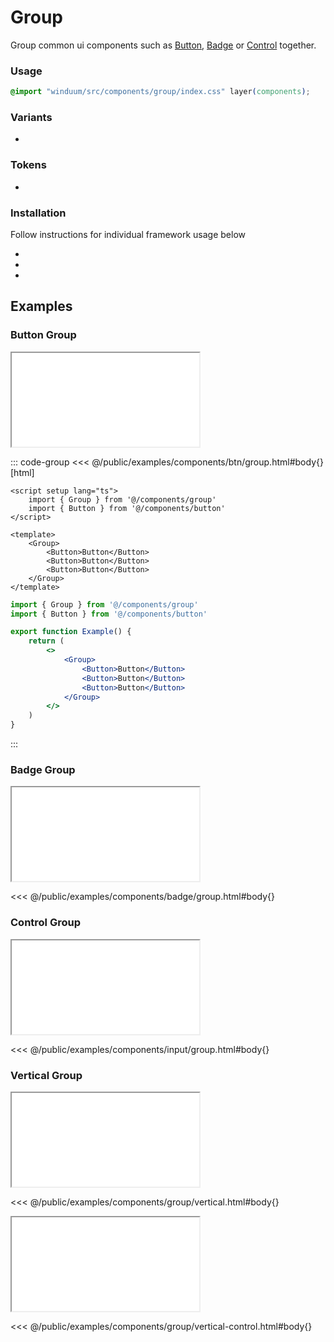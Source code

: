 # Group

Group common ui components such as [Button](/docs/components/button), [Badge](/docs/components/badge) or [Control](/docs/components/control) together.

<ViewSourceGh href="https://github.com/winduum/winduum/blob/next/src/components/group" />

### Usage

```css
@import "winduum/src/components/group/index.css" layer(components);
```

### Variants
* <LinkGh name="default" path="components/group" />
  
### Tokens
* <LinkGh name="vertical" path="components/group" />

### Installation
Follow instructions for individual framework usage below

* <LinkGh name="winduum" url="https://github.com/winduum/winduum/blob/next/src/components/group" />
* <LinkGh name="winduum-vue" url="https://github.com/winduum/winduum-vue/blob/main/src/components/group" />
* <LinkGh name="winduum-react" url="https://github.com/winduum/winduum-react/blob/main/src/components/group" />

## Examples

### Button Group

<iframe onload="this.style.visibility = 'visible';" src="/examples/components/btn/group.html"></iframe>

::: code-group
<<< @/public/examples/components/btn/group.html#body{} [html]
```vue
<script setup lang="ts">
    import { Group } from '@/components/group'
    import { Button } from '@/components/button'
</script>

<template>
    <Group>
        <Button>Button</Button>
        <Button>Button</Button>
        <Button>Button</Button>
    </Group>
</template>
```
```jsx
import { Group } from '@/components/group'
import { Button } from '@/components/button'

export function Example() {
    return (
        <>
            <Group>
                <Button>Button</Button>
                <Button>Button</Button>
                <Button>Button</Button>
            </Group>
        </>
    )
}
```
:::

### Badge Group

<iframe onload="this.style.visibility = 'visible';" src="/examples/components/badge/group.html"></iframe>

<<< @/public/examples/components/badge/group.html#body{}

### Control Group

<iframe onload="this.style.visibility = 'visible';" src="/examples/components/input/group.html"></iframe>

<<< @/public/examples/components/input/group.html#body{}

### Vertical Group

<iframe onload="this.style.visibility = 'visible';" src="/examples/components/group/vertical.html"></iframe>

<<< @/public/examples/components/group/vertical.html#body{}

<iframe onload="this.style.visibility = 'visible';" src="/examples/components/group/vertical-control.html"></iframe>

<<< @/public/examples/components/group/vertical-control.html#body{}
